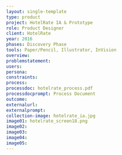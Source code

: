 ```yaml
---
layout: single-template
type: product
project: HotelRate IA & Prototype
role: Product Designer
client: HotelRate
year: 2016
phases: Discovery Phase
tools: Paper/Pencil, Illustrator, InVision
overview:
problemstatement:
users:
persona:
constraints:
process:
processdoc: hotelrate_process.pdf
processdocprompt: Process Document
outcome:
externalurl:
externalprompt:
collection-image: hotelrate_ia.jpg
image01: hotelrate_screen18.png
image02:
image03:
image04:
image05:
---
```

